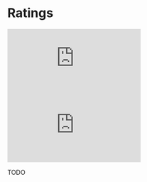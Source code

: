 # Ratings

[![Version][version-badge]][link]
[![Size][size-badge]][link]

TODO

[link]: #ratings

[version-badge]: https://flat.badgen.net/runkit/iFelix18/version/iFelix18/Userscripts/master/lib/utils/ratings.min.js
[size-badge]: https://flat.badgen.net/badgesize/normal/iFelix18/Userscripts/master/lib/utils/ratings.min.js
